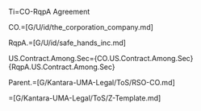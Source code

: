 Ti=CO-RqpA Agreement

CO.=[G/U/id/the_corporation_company.md]

RqpA.=[G/U/id/safe_hands_inc.md]

US.Contract.Among.Sec={CO.US.Contract.Among.Sec}{RqpA.US.Contract.Among.Sec}

Parent.=[G/Kantara-UMA-Legal/ToS/RSO-CO.md]

=[G/Kantara-UMA-Legal/ToS/Z-Template.md]